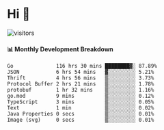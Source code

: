 # Hi 👋
 
![visitors](https://visitor-badge.glitch.me/badge?page_id=sorcererxw.sorcererx)

#### 📊 Monthly Development Breakdown

<!--START_SECTION:waka-->
```text
Go              116 hrs 30 mins ████████▓░ 87.89%
JSON            6 hrs 54 mins   ▓░░░░░░░░░ 5.21%
Thrift          4 hrs 56 mins   ▒░░░░░░░░░ 3.73%
Protocol Buffer 2 hrs 21 mins   ▒░░░░░░░░░ 1.78%
protobuf        1 hr 32 mins    ▒░░░░░░░░░ 1.16%
go.mod          9 mins          ▒░░░░░░░░░ 0.12%
TypeScript      3 mins          ▒░░░░░░░░░ 0.05%
Text            1 min           ▒░░░░░░░░░ 0.02%
Java Properties 0 secs          ▒░░░░░░░░░ 0.01%
Image (svg)     0 secs          ▒░░░░░░░░░ 0.01%
```
<!--END_SECTION:waka-->
